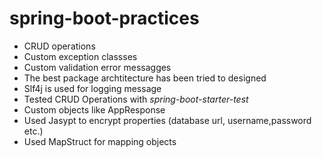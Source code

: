 # spring-boot-practices
- CRUD operations
- Custom exception classses
- Custom validation error messagges
- The best package archtitecture has been tried to designed
- Slf4j is used for logging message
- Tested CRUD Operations with *spring-boot-starter-test*
- Custom objects like AppResponse
- Used Jasypt to encrypt properties (database url, username,password etc.)
- Used MapStruct for mapping objects


